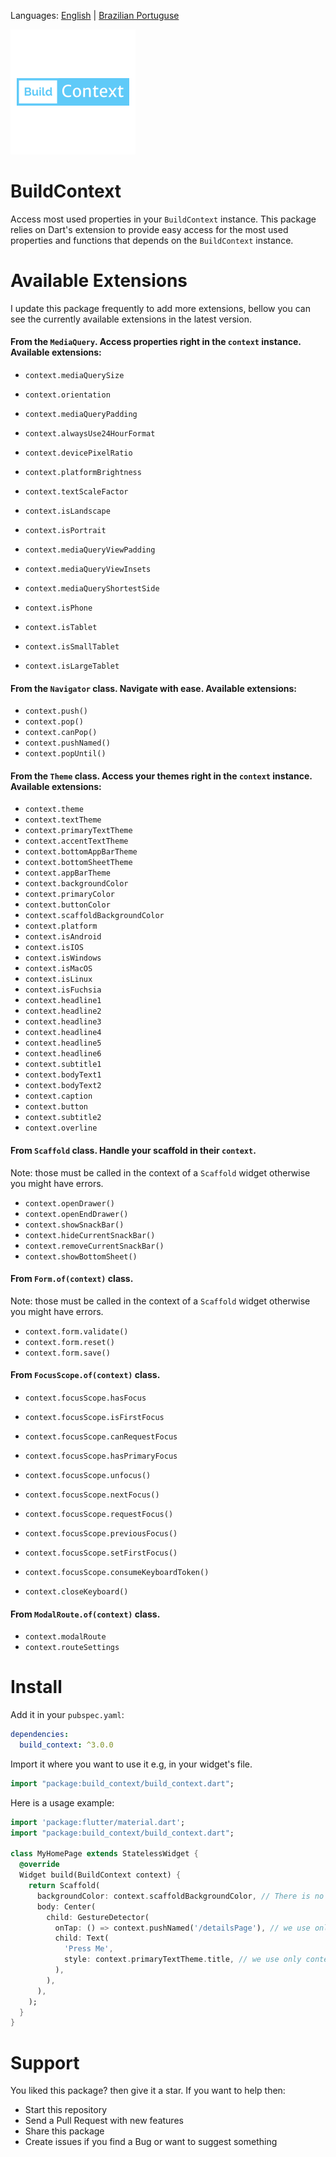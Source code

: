 Languages: [English](README.md) | [Brazilian Portuguse](README-pt-BR.md)

![Logo](resources/logo.png)

# BuildContext

Access most used properties in your `BuildContext` instance.
This package relies on Dart's extension to provide easy access for the most used properties and functions that depends on the `BuildContext` instance.

# Available Extensions
I update this package frequently to add more extensions, 
bellow you can see the currently available extensions in the latest version.

#### From the `MediaQuery`. Access properties right in the `context` instance. Available extensions:

* `context.mediaQuerySize`
* `context.orientation`
* `context.mediaQueryPadding`
* `context.alwaysUse24HourFormat`
* `context.devicePixelRatio`
* `context.platformBrightness`
* `context.textScaleFactor`
* `context.isLandscape`
* `context.isPortrait`
* `context.mediaQueryViewPadding`
* `context.mediaQueryViewInsets`
* `context.mediaQueryShortestSide`


* `context.isPhone`
* `context.isTablet`
* `context.isSmallTablet`
* `context.isLargeTablet`

#### From the `Navigator` class. Navigate with ease. Available extensions:

* `context.push()`
* `context.pop()`
* `context.canPop()`
* `context.pushNamed()`
* `context.popUntil()`

#### From the `Theme` class. Access your themes right in the `context` instance. Available extensions:

* `context.theme`
* `context.textTheme`
* `context.primaryTextTheme`
* `context.accentTextTheme`
* `context.bottomAppBarTheme`
* `context.bottomSheetTheme`
* `context.appBarTheme`
* `context.backgroundColor`
* `context.primaryColor`
* `context.buttonColor`
* `context.scaffoldBackgroundColor`
* `context.platform`
* `context.isAndroid`
* `context.isIOS`
* `context.isWindows`
* `context.isMacOS`
* `context.isLinux`
* `context.isFuchsia`
* `context.headline1`
* `context.headline2`
* `context.headline3`
* `context.headline4`
* `context.headline5`
* `context.headline6`
* `context.subtitle1`
* `context.bodyText1`
* `context.bodyText2`
* `context.caption`
* `context.button`
* `context.subtitle2`
* `context.overline`

#### From `Scaffold` class. Handle your scaffold in their `context`. 
Note: those must be called in the context of a `Scaffold` widget otherwise you might have errors.

* `context.openDrawer()`
* `context.openEndDrawer()`
* `context.showSnackBar()`
* `context.hideCurrentSnackBar()`
* `context.removeCurrentSnackBar()`
* `context.showBottomSheet()`

#### From `Form.of(context)` class.
Note: those must be called in the context of a `Scaffold` widget otherwise you might have errors.

* `context.form.validate()`
* `context.form.reset()`
* `context.form.save()`

#### From `FocusScope.of(context)` class.

* `context.focusScope.hasFocus`
* `context.focusScope.isFirstFocus`
* `context.focusScope.canRequestFocus`
* `context.focusScope.hasPrimaryFocus`

* `context.focusScope.unfocus()`
* `context.focusScope.nextFocus()`
* `context.focusScope.requestFocus()`
* `context.focusScope.previousFocus()`
* `context.focusScope.setFirstFocus()`
* `context.focusScope.consumeKeyboardToken()`
* `context.closeKeyboard()`

#### From `ModalRoute.of(context)` class.

* `context.modalRoute`
* `context.routeSettings`

# Install

Add it in your `pubspec.yaml`:

````yaml
dependencies:
  build_context: ^3.0.0
````

Import it where you want to use it e.g, in your widget's file.

```dart
import "package:build_context/build_context.dart";
```

Here is a usage example:

```dart
import 'package:flutter/material.dart';
import "package:build_context/build_context.dart";

class MyHomePage extends StatelessWidget {
  @override
  Widget build(BuildContext context) {
    return Scaffold(
      backgroundColor: context.scaffoldBackgroundColor, // There is no Theme.of(context)
      body: Center(
        child: GestureDetector(
          onTap: () => context.pushNamed('/detailsPage'), // we use only context not Navigator.of(context)
          child: Text(
            'Press Me',
            style: context.primaryTextTheme.title, // we use only context not Theme.of(context)
          ),
        ),
      ),
    );
  }
}
```

# Support
You liked this package? then give it a star. If you want to help then:

* Start this repository
* Send a Pull Request with new features
* Share this package
* Create issues if you find a Bug or want to suggest something